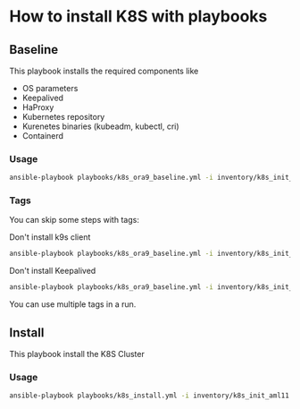 # How to install K8S with playbooks

## Baseline

This playbook installs the required components like
- OS parameters
- Keepalived
- HaProxy
- Kubernetes repository
- Kurenetes binaries (kubeadm, kubectl, cri)
- Containerd

### Usage

```bash
ansible-playbook playbooks/k8s_ora9_baseline.yml -i inventory/k8s_init_aml11 -v
```

### Tags

You can skip some steps with tags:

Don't install k9s client
```bash
ansible-playbook playbooks/k8s_ora9_baseline.yml -i inventory/k8s_init_aml11 -v --skip-tags k9s
```

Don't install Keepalived
```bash
ansible-playbook playbooks/k8s_ora9_baseline.yml -i inventory/k8s_init_aml11 -v --skip-tags keepalived
```

You can use multiple tags in a run.

## Install

This playbook install the K8S Cluster

### Usage

```bash
ansible-playbook playbooks/k8s_install.yml -i inventory/k8s_init_aml11
```
